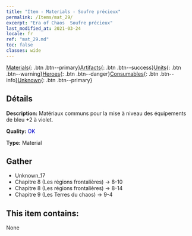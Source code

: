 ```yaml
---
title: "Item - Materials - Soufre précieux"
permalink: /Items/mat_29/
excerpt: "Era of Chaos  Soufre précieux"
last_modified_at: 2021-03-24
locale: fr
ref: "mat_29.md"
toc: false
classes: wide
---
```

 [Materials](/fr/Items/){: .btn .btn--primary}[Artifacts](/fr/Items/Artifacts/){: .btn .btn--success}[Units](/fr/Items/Units/){: .btn .btn--warning}[Heroes](/fr/Items/Heroes/){: .btn .btn--danger}[Consumables](/fr/Items/Consumables/){: .btn .btn--info}[Unknown](/fr/Items/Unknown/){: .btn .btn--primary}

## Détails
 **Description:** Matériaux communs pour la mise à niveau des équipements de bleu +2 à violet.

 **Quality:** <span style="color: #0000CD">OK</span>

 **Type:** Material

## Gather

*    Unknown_17 
*    Chapitre 8 (Les régions frontalières) -> 8-10 
*    Chapitre 8 (Les régions frontalières) -> 8-14 
*    Chapitre 9 (Les Terres du chaos) -> 9-4 

## This item contains:

  None

